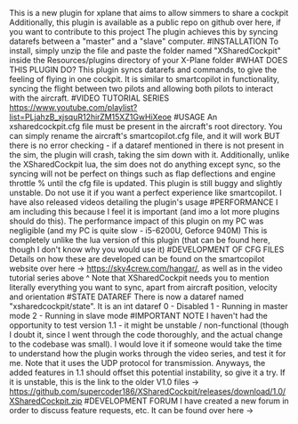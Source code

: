 This is a new plugin for xplane that aims to allow simmers to share a cockpit
Additionally, this plugin is available as a public repo on github over here, if you want to contribute to this project
The plugin achieves this by syncing datarefs between a "master" and a "slave" computer. 
#INSTALLATION
To install, simply unzip the file and paste the folder named "XSharedCockpit" inside the Resources/plugins directory of your X-Plane folder
#WHAT DOES THIS PLUGIN DO?
This plugin syncs datarefs and commands, to give the feeling of flying in one cockpit. It is similar to smartcopilot in functionality, syncing the flight between two pilots and allowing both pilots to interact with the aircraft.
#VIDEO TUTORIAL SERIES
https://www.youtube.com/playlist?list=PLjahzB_xjsquR12hirZM15XZ1GwHiXeoe
#USAGE
An xsharedcockpit.cfg file must be present in the aircraft's root directory. You can simply rename the aircraft's smartcopilot.cfg file, and it will work BUT there is no error checking - if a dataref mentioned in there is not present in the sim, the plugin will crash, taking the sim down with it. Additionally, unlike the XSharedCockpit lua, the sim does not do anything except sync, so the syncing will not be perfect on things such as flap deflections and engine throttle % until the cfg file is updated.
This plugin is still buggy and slightly unstable. Do not use it if you want a perfect experience like smartcopilot. I have also released videos detailing the plugin's usage
#PERFORMANCE
I am including this because I feel it is important (and imo a lot more plugins should do this). The performance impact of this plugin on my PC was negligible (and my PC is quite slow - i5-6200U, Geforce 940M)
This is completely unlike the lua version of this plugin (that can be found here, though I don't know why you would use it)
#DEVELOPMENT OF CFG FILES
Details on how these are developed can be found on the smartcopilot website over here -> https://sky4crew.com/hangar/, as well as in the video tutorial series above ^
Note that XSharedCockpit needs you to mention literally everything you want to sync, apart from aircraft position, velocity and orientation
#STATE DATAREF
There is now a dataref named "xsharedcockpit/state". It is an int dataref
0 - Disabled
1 - Running in master mode
2 - Running in slave mode
#IMPORTANT NOTE
I haven't had the opportunity to test version 1.1 - it might be unstable / non-functional (though I doubt it, since I went through the code thoroughly, and the actual change to the codebase was small). I would love it if someone would take the time to understand how the plugin works through the video series, and test it for me. Note that it uses the UDP protocol for transmission. Anyways, the added features in 1.1 should offset this potential instability, so give it a try. If it is unstable, this is the link to the older V1.0 files -> https://github.com/supercoder186/XSharedCockpit/releases/download/1.0/XSharedCockpit.zip
#DEVELOPMENT FORUM
I have created a new forum in order to discuss feature requests, etc. It can be found over here -> 
